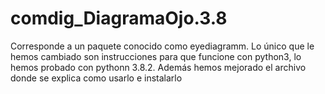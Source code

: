 # comdig_DiagramaOjo.3.8
Corresponde a un paquete conocido como eyediagramm. Lo único que le hemos cambiado son instrucciones para que funcione con python3, lo hemos probado con pythonn 3.8.2. Además hemos mejorado el archivo donde se explica como usarlo e instalarlo
